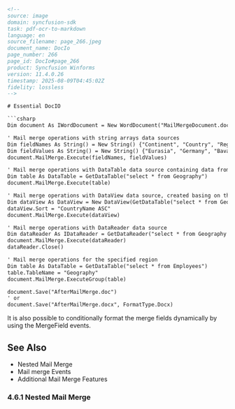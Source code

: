 ```html
<!-- 
source: image
domain: syncfusion-sdk
task: pdf-ocr-to-markdown
language: en
source_filename: page_266.jpeg
document_name: DocIo
page_number: 266
page_id: DocIo#page_266
product: Syncfusion Winforms
version: 11.4.0.26
timestamp: 2025-08-09T04:45:02Z
fidelity: lossless
-->

# Essential DocIO

```csharp
Dim document As IWordDocument = New WordDocument("MailMergeDocument.doc")

' Mail merge operations with string arrays data sources
Dim fieldNames As String() = New String() {"Continent", "Country", "Region"}
Dim fieldValues As String() = New String() {"Eurasia", "Germany", "Bavaria"}
document.MailMerge.Execute(fieldNames, fieldValues)

' Mail merge operations with DataTable data source containing data from database.
Dim table As DataTable = GetDataTable("select * from Geography")
document.MailMerge.Execute(table)

' Mail merge operations with DataView data source, created basing on the DataTable
Dim dataView As DataView = New DataView(GetDataTable("select * from Geography"))
dataView.Sort = "CountryName ASC"
document.MailMerge.Execute(dataView)

' Mail merge operations with DataReader data source
Dim dataReader As IDataReader = GetDataReader("select * from Geography ")
document.MailMerge.Execute(dataReader)
dataReader.Close()

' Mail merge operations for the specified region
Dim table As DataTable = GetDataTable("select * from Employees")
table.TableName = "Geography"
document.MailMerge.ExecuteGroup(table)

document.Save("AfterMailMerge.doc")
' or
document.Save("AfterMailMerge.docx", FormatType.Docx)
```

It is also possible to conditionally format the merge fields dynamically by using the MergeField events.

## See Also

- Nested Mail Merge
- Mail merge Events
- Additional Mail Merge Features

### 4.6.1 Nested Mail Merge
```
